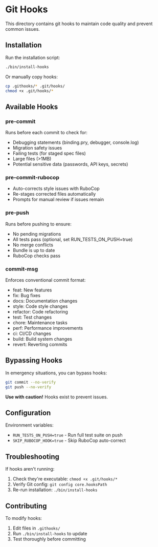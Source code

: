 # Git Hooks

This directory contains git hooks to maintain code quality and prevent common issues.

## Installation

Run the installation script:
```bash
./bin/install-hooks
```

Or manually copy hooks:
```bash
cp .githooks/* .git/hooks/
chmod +x .git/hooks/*
```

## Available Hooks

### pre-commit
Runs before each commit to check for:
- Debugging statements (binding.pry, debugger, console.log)
- Migration safety issues
- Failing tests (for staged spec files)
- Large files (>1MB)
- Potential sensitive data (passwords, API keys, secrets)

### pre-commit-rubocop
- Auto-corrects style issues with RuboCop
- Re-stages corrected files automatically
- Prompts for manual review if issues remain

### pre-push
Runs before pushing to ensure:
- No pending migrations
- All tests pass (optional, set RUN_TESTS_ON_PUSH=true)
- No merge conflicts
- Bundle is up to date
- RuboCop checks pass

### commit-msg
Enforces conventional commit format:
- feat: New features
- fix: Bug fixes
- docs: Documentation changes
- style: Code style changes
- refactor: Code refactoring
- test: Test changes
- chore: Maintenance tasks
- perf: Performance improvements
- ci: CI/CD changes
- build: Build system changes
- revert: Reverting commits

## Bypassing Hooks

In emergency situations, you can bypass hooks:
```bash
git commit --no-verify
git push --no-verify
```

**Use with caution!** Hooks exist to prevent issues.

## Configuration

Environment variables:
- `RUN_TESTS_ON_PUSH=true` - Run full test suite on push
- `SKIP_RUBOCOP_HOOK=true` - Skip RuboCop auto-correct

## Troubleshooting

If hooks aren't running:
1. Check they're executable: `chmod +x .git/hooks/*`
2. Verify Git config: `git config core.hooksPath`
3. Re-run installation: `./bin/install-hooks`

## Contributing

To modify hooks:
1. Edit files in `.githooks/`
2. Run `./bin/install-hooks` to update
3. Test thoroughly before committing
